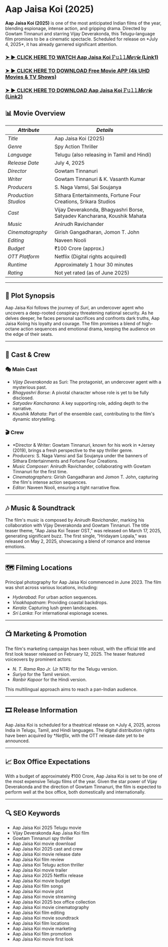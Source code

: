 <h1>Aap Jaisa Koi (2025)</h1>

<p><b>Aap Jaisa Koi (2025)</b> is one of the most anticipated Indian films of the year, blending espionage, intense action, and gripping drama. Directed by Gowtam Tinnanuri and starring Vijay Deverakonda, this Telugu-language film promises to be a cinematic spectacle. Scheduled for release on *July 4, 2025*, it has already garnered significant attention.</p>

### <a href="https://t.co/wgL9TnRYxK" rel="nofollow">➤ ► CLICK HERE TO WATCH Aap Jaisa Koi 𝙵𝚞𝚕𝚕𝑴𝒐𝚟𝒊𝒆 (Link1)</a>

### <a href="https://t.co/wgL9TnRYxK" rel="nofollow">➤ ► CLICK HERE TO DOWNLOAD Free Movie APP (4k UHD Movies & TV Shows)</a>

### <a href="https://t.co/wgL9TnRYxK" rel="nofollow">➤ ► CLICK HERE TO DOWNLOAD Aap Jaisa Koi 𝙵𝚞𝚕𝚕𝑴𝒐𝚟𝒊𝒆 (Link2)</a>

## 📊 Movie Overview

| *Attribute*          | *Details*                                                              |                                                                                                                                  |
| ---------------------- | ------------------------------------------------------------------------ | -------------------------------------------------------------------------------------------------------------------------------- |
| *Title*              | Aap Jaisa Koi (2025)                                                           |                                                                                                                                  |
| *Genre*              | Spy Action Thriller                                                      |                                                                                                                                  |
| *Language*           | Telugu (also releasing in Tamil and Hindi)                               |                                                                                                                                  |
| *Release Date*       | July 4, 2025                                                             |                                                                                                                                  |
| *Director*           | Gowtam Tinnanuri                                                         |                                                                                                                                  |
| *Writer*             | Gowtam Tinnanuri & K. Vasanth Kumar                                      |                                                                                                                                  |
| *Producers*          | S. Naga Vamsi, Sai Soujanya                                              |                                                                                                                                  |
| *Production Studios* | Sithara Entertainments, Fortune Four Creations, Srikara Studios          |                                                                                                                                  |
| *Cast*               | Vijay Deverakonda, Bhagyashri Borse, Satyadev Kancharana, Koushik Mahata |                                                                                                                                  |
| *Music*              | Anirudh Ravichander                                                      |                                                                                                                                  |
| *Cinematography*     | Girish Gangadharan, Jomon T. John                                        |                                                                                                                                  |
| *Editing*            | Naveen Nooli                                                             |                                                                                                                                  |
| *Budget*             | ₹100 Crore (approx.)                                                     |                                                                                                                                  |
| *OTT Platform*       | Netflix (Digital rights acquired)                                        |                                                                                                                                  |
| *Runtime*            | Approximately 1 hour 30 minutes                                          |                                                                                                                                  |
| *Rating*             | Not yet rated (as of June 2025)                                          |  |

---

## 🎥 Plot Synopsis

Aap Jaisa Koi follows the journey of *Suri*, an undercover agent who uncovers a deep-rooted conspiracy threatening national security. As he delves deeper, he faces personal sacrifices and confronts dark truths, Aap Jaisa Koiing his loyalty and courage. The film promises a blend of high-octane action sequences and emotional drama, keeping the audience on the edge of their seats.

---

## 👥 Cast & Crew

### 🎭 Main Cast

* *Vijay Deverakonda* as Suri: The protagonist, an undercover agent with a mysterious past.
* *Bhagyashri Borse*: A pivotal character whose role is yet to be fully disclosed.
* *Satyadev Kancharana*: A key supporting role, adding depth to the narrative.
* *Koushik Mahata*: Part of the ensemble cast, contributing to the film's dynamic storytelling.

### 🎬 Crew

* *Director & Writer: Gowtam Tinnanuri, known for his work in *Jersey (2019), brings a fresh perspective to the spy thriller genre.
* *Producers*: S. Naga Vamsi and Sai Soujanya under the banners of Sithara Entertainments and Fortune Four Creations.
* *Music Composer*: Anirudh Ravichander, collaborating with Gowtam Tinnanuri for the first time.
* *Cinematographers*: Girish Gangadharan and Jomon T. John, capturing the film's intense action sequences.
* *Editor*: Naveen Nooli, ensuring a tight narrative flow.

---

## 🎶 Music & Soundtrack

The film's music is composed by *Anirudh Ravichander*, marking his collaboration with Vijay Deverakonda and Gowtam Tinnanuri. The title teaser theme, "Aap Jaisa Koi Teaser OST," was released on March 17, 2025, generating significant buzz. The first single, "Hridayam Lopala," was released on May 2, 2025, showcasing a blend of romance and intense emotions.

---

## 🗺 Filming Locations

Principal photography for Aap Jaisa Koi commenced in June 2023. The film was shot across various locations, including:

* *Hyderabad*: For urban action sequences.
* *Visakhapatnam*: Providing coastal backdrops.
* *Kerala*: Capturing lush green landscapes.
* *Sri Lanka*: For international espionage scenes.

---

## 📺 Marketing & Promotion

The film's marketing campaign has been robust, with the official title and first look teaser released on February 12, 2025. The teaser featured voiceovers by prominent actors:

* *N. T. Rama Rao Jr.* (Jr NTR) for the Telugu version.
* *Suriya* for the Tamil version.
* *Ranbir Kapoor* for the Hindi version.

This multilingual approach aims to reach a pan-Indian audience.

---

## 🎞 Release Information

Aap Jaisa Koi is scheduled for a theatrical release on *July 4, 2025, across India in Telugu, Tamil, and Hindi languages. The digital distribution rights have been acquired by **Netflix*, with the OTT release date yet to be announced.

---

## 📈 Box Office Expectations

With a budget of approximately ₹100 Crore, Aap Jaisa Koi is set to be one of the most expensive Telugu films of the year. Given the star power of Vijay Deverakonda and the direction of Gowtam Tinnanuri, the film is expected to perform well at the box office, both domestically and internationally.

---

## 🔍 SEO Keywords

* Aap Jaisa Koi 2025 Telugu movie
* Vijay Deverakonda Aap Jaisa Koi film
* Gowtam Tinnanuri spy thriller
* Aap Jaisa Koi movie download
* Aap Jaisa Koi 2025 cast and crew
* Aap Jaisa Koi movie release date
* Aap Jaisa Koi film review
* Aap Jaisa Koi Telugu action thriller
* Aap Jaisa Koi movie trailer
* Aap Jaisa Koi 2025 Netflix release
* Aap Jaisa Koi movie budget
* Aap Jaisa Koi film songs
* Aap Jaisa Koi movie plot
* Aap Jaisa Koi movie streaming
* Aap Jaisa Koi 2025 box office collection
* Aap Jaisa Koi movie cinematography
* Aap Jaisa Koi film editing
* Aap Jaisa Koi movie soundtrack
* Aap Jaisa Koi film locations
* Aap Jaisa Koi movie marketing
* Aap Jaisa Koi film promotion
* Aap Jaisa Koi movie first look
